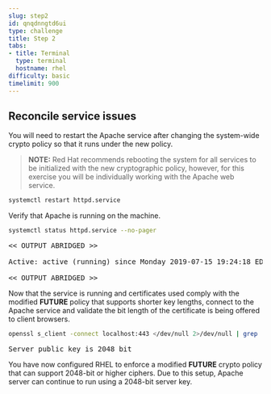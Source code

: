 ```yaml
---
slug: step2
id: qnqdnngtd6ui
type: challenge
title: Step 2
tabs:
- title: Terminal
  type: terminal
  hostname: rhel
difficulty: basic
timelimit: 900
---
```

## Reconcile service issues

You will need to restart the Apache service after changing the system-wide
crypto policy so that it runs under the new policy.

> **NOTE:** Red Hat recommends rebooting the system for all services to be
initialized with the new cryptographic policy, however, for this exercise you
will be individually working with the Apache web service.

```bash
systemctl restart httpd.service
```

Verify that Apache is running on the machine.

```bash
systemctl status httpd.service --no-pager
```

<pre class="file">
<< OUTPUT ABRIDGED >>

Active: active (running) since Monday 2019-07-15 19:24:18 EDT; 3h 59min left

<< OUTPUT ABRIDGED >>
</pre>

Now that the service is running and certificates used comply with the modified **FUTURE** policy
that supports shorter key lengths, connect to the Apache service and validate the bit length of
the certificate is being offered to client browsers.

```bash
openssl s_client -connect localhost:443 </dev/null 2>/dev/null | grep '^Server public key'
```

<pre class="file">
Server public key is 2048 bit
</pre>

You have now configured RHEL to enforce a modified **FUTURE** crypto policy that can support 2048-bit or higher
ciphers. Due to this setup, Apache server can continue to run using a 2048-bit server key.
